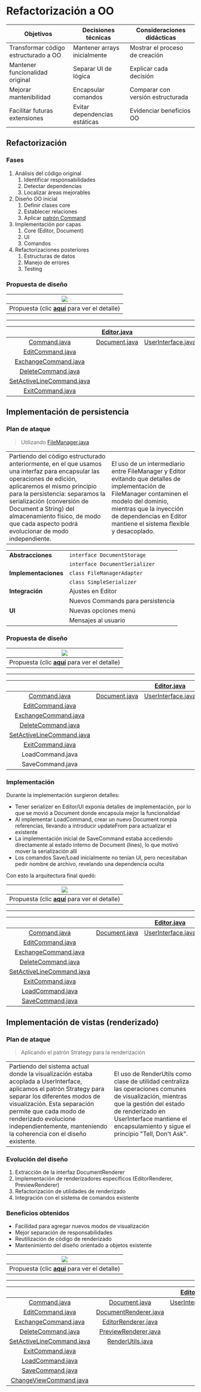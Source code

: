 # Refactorización a OO

|Objetivos|Decisiones técnicas|Consideraciones didácticas|
|-|-|-|
|Transformar código estructurado a OO|Mantener arrays inicialmente|Mostrar el proceso de creación
|Mantener funcionalidad original|Separar UI de lógica|Explicar cada decisión
|Mejorar mantenibilidad|Encapsular comandos|Comparar con versión estructurada
|Facilitar futuras extensiones|Evitar dependencias estáticas|Evidenciar beneficios OO

## Refactorización

### Fases

1. Análisis del código original
   1. Identificar responsabilidades
   1. Detectar dependencias
   1. Localizar áreas mejorables
2. Diseño OO inicial
   1. Definir clases core
   1. Establecer relaciones
   1. Aplicar [patrón Command](https://en.wikipedia.org/wiki/Command_pattern)
3. Implementación por capas
   1. Core (Editor, Document)
   1. UI
   1. Comandos
4. Refactorizaciones posteriores
   1. Estructuras de datos
   1. Manejo de errores
   1. Testing

### Propuesta de diseño

<div align=center>

|![](/images/documents/vPRG2/DdC-Base.svg)|
|:-:|
|Propuesta (clic [**aquí**](DdC-Detallado.md) para ver el detalle)|

---

||[Editor.java](/src/vPRG2/Editor.java)||
|:-:|:-:|:-:|
|[Command.java](/src/vPRG2/Command.java)|[Document.java](/src/vPRG2/Document.java)|[UserInterface.java](/src/vPRG2/UserInterface.java)|
|[EditCommand.java](/src/vPRG2/EditCommand.java)
|[ExchangeCommand.java](/src/vPRG2/ExchangeCommand.java)
|[DeleteCommand.java](/src/vPRG2/DeleteCommand.java)
|[SetActiveLineCommand.java](/src/vPRG2/SetActiveLineCommand.java)
|[ExitCommand.java](/src/vPRG2/ExitCommand.java)

</div>

## Implementación de persistencia

### Plan de ataque

> Utilizando [FileManager.java](/src/vPRG2/FileManager.java)

|||
|-|-|
|Partiendo del código estructurado anteriormente, en el que usamos una interfaz para encapsular las operaciones de edición, aplicaremos el mismo principio para la persistencia: separamos la serialización (conversión de Document a String) del almacenamiento físico, de modo que cada aspecto podrá evolucionar de modo independiente.|El uso de un intermediario entre FileManager y Editor evitando que detalles de implementación de FileManager contaminen el modelo del dominio, mientras que la inyección de dependencias en Editor mantiene el sistema flexible y desacoplado.|

<div align=center>

|||
|-|-|
|**Abstracciones**|`interface DocumentStorage`|
||`interface DocumentSerializer`|
|**Implementaciones**|`class FileManagerAdapter`|
||`class SimpleSerializer`|
|**Integración**|Ajustes en Editor|
||Nuevos Commands para persistencia|
|**UI**|Nuevas opciones menú|
||Mensajes al usuario|

</div>

### Propuesta de diseño

<div align=center>

|![](/images/documents/vPRG2/DdC-Base-v2-Simplificado.svg)|
|:-:|
|Propuesta (clic [**aquí**](DdC-Detallado-v2.md) para ver el detalle)|

---

|||[Editor.java](/src/vPRG2/Editor.java)|||
|:-:|:-:|:-:|:-:|:-:|
|[Command.java](/src/vPRG2/Command.java)|[Document.java](/src/vPRG2/Document.java)|[UserInterface.java](/src/vPRG2/UserInterface.java)|DocumentStorage|DocumentSerializer
|[EditCommand.java](/src/vPRG2/EditCommand.java)|||FileManagerAdapter|SimpleSerializer|
|[ExchangeCommand.java](/src/vPRG2/ExchangeCommand.java)|||[FileManager](/src/vPRG2/FileManager.java)||
|[DeleteCommand.java](/src/vPRG2/DeleteCommand.java)|||||
|[SetActiveLineCommand.java](/src/vPRG2/SetActiveLineCommand.java)|||||
|[ExitCommand.java](/src/vPRG2/ExitCommand.java)|||||
|LoadCommand.java
|SaveCommand.java

</div>

### Implementación

Durante la implementación surgieron detalles:

- Tener serializer en Editor/UI exponía detalles de implementación, por lo que se movió a Document donde encapsula mejor la funcionalidad
- Al implementar LoadCommand, crear un nuevo Document rompía referencias, llevando a introducir updateFrom para actualizar el existente
- La implementación inicial de SaveCommand estaba accediendo directamente al estado interno de Document (lines), lo que motivó mover la serialización allí
- Los comandos Save/Load inicialmente no tenían UI, pero necesitaban pedir nombre de archivo, revelando una dependencia oculta

Con esto la arquitectura final quedó:

<div align=center>

|![](/images/documents/vPRG2/DdC-Base-v3.svg)|
|:-:|
|Propuesta (clic [**aquí**](DdC-Detallado-v3.md) para ver el detalle)|

---

|||[Editor.java](/src/vPRG2/Editor.java)|||
|:-:|:-:|:-:|:-:|:-:|
|[Command.java](/src/vPRG2/Command.java)|[Document.java](/src/vPRG2/Document.java)|[UserInterface.java](/src/vPRG2/UserInterface.java)|[DocumentStorage](/src/vPRG2/DocumentStorage.java)|[DocumentSerializer](/src/vPRG2/DocumentSerializer.java)
|[EditCommand.java](/src/vPRG2/EditCommand.java)|||[FileManagerAdapter](/src/vPRG2/FileManagerAdapter.java)|[SimpleSerializer](/src/vPRG2/SimpleSerializer.java)|
|[ExchangeCommand.java](/src/vPRG2/ExchangeCommand.java)|||[FileManager](/src/vPRG2/FileManager.java)||
|[DeleteCommand.java](/src/vPRG2/DeleteCommand.java)|||||
|[SetActiveLineCommand.java](/src/vPRG2/SetActiveLineCommand.java)|||||
|[ExitCommand.java](/src/vPRG2/ExitCommand.java)|||||
|[LoadCommand.java](/src/vPRG2/LoadCommand.java)
|[SaveCommand.java](/src/vPRG2/SaveCommand.java)

</div>

## Implementación de vistas (renderizado)

### Plan de ataque

> Aplicando el patrón Strategy para la renderización

|||
|-|-|
|Partiendo del sistema actual donde la visualización estaba acoplada a UserInterface, aplicamos el patrón Strategy para separar los diferentes modos de visualización. Esta separación permite que cada modo de renderizado evolucione independientemente, manteniendo la coherencia con el diseño existente.|El uso de RenderUtils como clase de utilidad centraliza las operaciones comunes de visualización, mientras que la gestión del estado de renderizado en UserInterface mantiene el encapsulamiento y sigue el principio "Tell, Don't Ask".|

### Evolución del diseño

1. Extracción de la interfaz DocumentRenderer
1. Implementación de renderizadores específicos (EditorRenderer, PreviewRenderer)
1. Refactorización de utilidades de renderizado
1. Integración con el sistema de comandos existente

### Beneficios obtenidos

- Facilidad para agregar nuevos modos de visualización
- Mejor separación de responsabilidades
- Reutilización de código de renderizado
- Mantenimiento del diseño orientado a objetos existente

<div align=center>

|![](/images/documents/vPRG2/DdC-Detallado-v4-Simplificado.svg)
|:-:|
|Propuesta (clic [**aquí**](DdC-Detallado-v4.md) para ver el detalle)|

---

|||[Editor.java](/src/vPRG2/Editor.java)|||
|:-:|:-:|:-:|:-:|:-:|
|[Command.java](/src/vPRG2/Command.java)|[Document.java](/src/vPRG2/Document.java)|[UserInterface.java](/src/vPRG2/UserInterface.java)|[DocumentStorage](/src/vPRG2/DocumentStorage.java)|[DocumentSerializer](/src/vPRG2/DocumentSerializer.java)
|[EditCommand.java](/src/vPRG2/EditCommand.java)|[DocumentRenderer.java](/src/vPRG2/DocumentRenderer.java)||[FileManagerAdapter](/src/vPRG2/FileManagerAdapter.java)|[SimpleSerializer](/src/vPRG2/SimpleSerializer.java)|
|[ExchangeCommand.java](/src/vPRG2/ExchangeCommand.java)|[EditorRenderer.java](/src/vPRG2/EditorRenderer.java)||[FileManager](/src/vPRG2/FileManager.java)||
|[DeleteCommand.java](/src/vPRG2/DeleteCommand.java)|[PreviewRenderer.java](/src/vPRG2/PreviewRenderer.java)||||
|[SetActiveLineCommand.java](/src/vPRG2/SetActiveLineCommand.java)|[RenderUtils.java](/src/vPRG2/RenderUtils.java)||||
|[ExitCommand.java](/src/vPRG2/ExitCommand.java)|||||
|[LoadCommand.java](/src/vPRG2/LoadCommand.java)|||||
|[SaveCommand.java](/src/vPRG2/SaveCommand.java)|||||
|[ChangeViewCommand.java](/src/vPRG2/ChangeViewCommand.java)|||||

</div>
